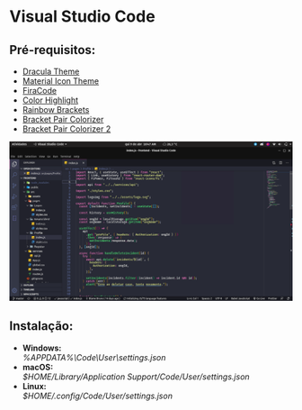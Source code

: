 <h1>Visual Studio Code</h1>
<h2>Pré-requisitos:</h2>
<ul>
  <li><a href="https://draculatheme.com/visual-studio-code" target="_blank" >Dracula Theme</a></li>
  <li><a href="https://marketplace.visualstudio.com/items?itemName=PKief.material-icon-theme" target="_blank">Material Icon Theme</a></li>
  <li><a href="https://github.com/tonsky/FiraCode" target="_blank" >FiraCode</a></li>
  <li><a href="https://marketplace.visualstudio.com/items?itemName=naumovs.color-highlight" target="_blank">Color Highlight</a></li>
  <li><a href="https://marketplace.visualstudio.com/items?itemName=2gua.rainbow-brackets" target="_blank">Rainbow Brackets</a></li>
  <li><a href="https://marketplace.visualstudio.com/items?itemName=CoenraadS.bracket-pair-colorizer" target="_blank">Bracket Pair Colorizer</a></li>
  <li><a href="https://marketplace.visualstudio.com/items?itemName=CoenraadS.bracket-pair-colorizer-2" target="_blank">Bracket Pair Colorizer 2</a></li>
</ul>
<img src="img/PrntScr.png">
<h2>Instalação:</h2>
<ul>
  <li><b>Windows:</b></li> <var>%APPDATA%\Code\User\settings.json</var>
  <li><b>macOS:</b></li> <var>$HOME/Library/Application Support/Code/User/settings.json</var>
  <li><b>Linux:</b></li> <var>$HOME/.config/Code/User/settings.json</var>
<ul>
